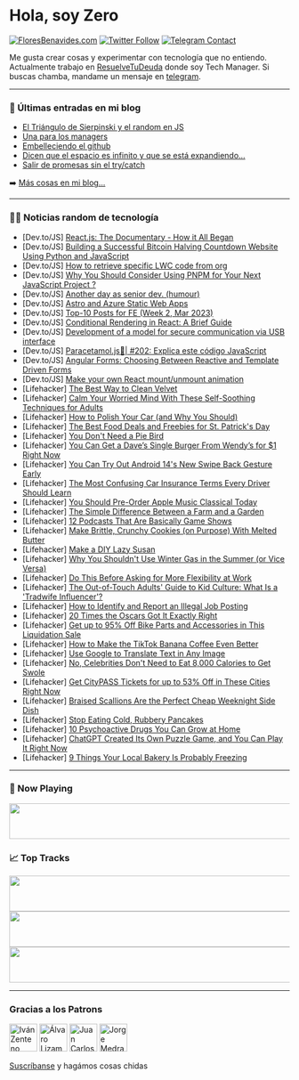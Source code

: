 # Hola, soy Zero

[![FloresBenavides.com](https://img.shields.io/website?down_message=oops&label=MiBlog&style=for-the-badge&up_message=online&url=https%3A%2F%2Ffloresbenavides.com)](https://floresbenavides.com) [![Twitter Follow](https://img.shields.io/twitter/follow/ZeroDragon?color=%231DA1F2&label=Follow&logo=twitter&logoColor=ffffff&style=for-the-badge)](https://twitter.com/zerodragon) [![Telegram Contact](https://img.shields.io/badge/escr%C3%ADbeme-ZeroDragon-%2326A5E4?style=for-the-badge&logo=telegram)](https://t.me/zerodragon)

Me gusta crear cosas y experimentar con tecnología que no entiendo.
Actualmente trabajo en [ResuelveTuDeuda](http://github.com/resuelve) donde soy Tech Manager.
Si buscas chamba, mandame un mensaje en [telegram](https://t.me/zerodragon).

---

### 📕 Últimas entradas en mi blog
<!-- BLOG-POST-LIST:START -->
- [El Triángulo de Sierpinski y el random en JS](https://floresbenavides.com/el-triangulo-de-sierpinski-y-el-random-en-js/)
- [Una para los managers](https://floresbenavides.com/una-para-los-managers/)
- [Embelleciendo el github](https://floresbenavides.com/embelleciendo-el-github/)
- [Dicen que el espacio es infinito y que se está expandiendo…](https://floresbenavides.com/dicen-que-el-espacio-es-infinito-y-que-se-esta-expandiendo/)
- [Salir de promesas sin el try/catch](https://floresbenavides.com/salir-de-promesas-sin-el-try-catch/)
<!-- BLOG-POST-LIST:END -->

➡️ [Más cosas en mi blog...](https://floresbenavides.com)

---

### 👨‍💻 Noticias random de tecnología
<!-- TECH-POSTS:START -->
- [Dev.to/JS] [React.js: The Documentary - How it All Began](https://dev.to/cultbyhoneypot/reactjs-the-documentary-how-it-all-began-4j4e)
- [Dev.to/JS] [Building a Successful Bitcoin Halving Countdown Website Using Python and JavaScript](https://dev.to/bullrun24/building-a-successful-bitcoin-halving-countdown-website-using-python-and-javascript-47f3)
- [Dev.to/JS] [How to retrieve specific LWC code from org](https://dev.to/leelasairam/how-to-retrieve-specific-lwc-code-from-org-2n20)
- [Dev.to/JS] [Why You Should Consider Using PNPM for Your Next JavaScript Project ?](https://dev.to/itsalimanuel/why-you-should-consider-using-pnpm-for-your-next-javascript-project-35f5)
- [Dev.to/JS] [Another day as senior dev. &lpar;humour&rpar;](https://dev.to/manuartero/another-day-as-senior-dev-humour-51de)
- [Dev.to/JS] [Astro and Azure Static Web Apps](https://dev.to/florianrappl/astro-and-azure-static-web-apps-efl)
- [Dev.to/JS] [Top-10 Posts for FE &lpar;Week 2, Mar 2023&rpar;](https://dev.to/fruntend/top-10-posts-for-fe-week-2-mar-2023-2bid)
- [Dev.to/JS] [Conditional Rendering in React: A Brief Guide](https://dev.to/sidramaqbool/conditional-rendering-in-react-a-brief-guide-4dcj)
- [Dev.to/JS] [Development of a model for secure communication via USB interface](https://dev.to/stevenstephard/development-of-a-model-for-secure-communication-via-usb-interface-40cn)
- [Dev.to/JS] [Paracetamol.js💊| #202: Explica este código JavaScript](https://dev.to/duxtech/paracetamoljs-202-explica-este-codigo-javascript-5548)
- [Dev.to/JS] [Angular Forms: Choosing Between Reactive and Template Driven Forms](https://dev.to/danywalls/choosing-between-reactive-and-template-driven-forms-1onk)
- [Dev.to/JS] [Make your own React mount/unmount animation](https://dev.to/furkankaynak/make-your-own-react-mountunmount-animation-2ck)
- [Lifehacker] [The Best Way to Clean Velvet](https://lifehacker.com/the-best-way-to-clean-velvet-1850208394)
- [Lifehacker] [Calm Your Worried Mind With These Self-Soothing Techniques for Adults](https://lifehacker.com/calm-your-worried-mind-with-these-self-soothing-techniq-1850208405)
- [Lifehacker] [How to Polish Your Car &lpar;and Why You Should&rpar;](https://lifehacker.com/how-to-polish-your-car-and-why-you-should-1850208412)
- [Lifehacker] [The Best Food Deals and Freebies for St. Patrick&#39;s Day](https://lifehacker.com/the-best-food-deals-and-freebies-for-st-patricks-day-1850208431)
- [Lifehacker] [You Don&#39;t Need a Pie Bird](https://lifehacker.com/you-dont-need-a-pie-bird-1850213445)
- [Lifehacker] [You Can Get a Dave’s Single Burger From Wendy’s for $1 Right Now](https://lifehacker.com/you-can-get-a-dave-s-single-burger-from-wendy-s-for-1-1850213329)
- [Lifehacker] [You Can Try Out Android 14&#39;s New Swipe Back Gesture Early](https://lifehacker.com/you-can-try-out-android-14s-new-swipe-back-gesture-earl-1850213318)
- [Lifehacker] [The Most Confusing Car Insurance Terms Every Driver Should Learn](https://lifehacker.com/the-most-confusing-car-insurance-terms-every-driver-sho-1850212379)
- [Lifehacker] [You Should Pre-Order Apple Music Classical Today](https://lifehacker.com/you-should-pre-order-apple-music-classical-today-1850212685)
- [Lifehacker] [The Simple Difference Between a Farm and a Garden](https://lifehacker.com/the-simple-difference-between-a-farm-and-a-garden-1850211980)
- [Lifehacker] [12 Podcasts That Are Basically Game Shows](https://lifehacker.com/12-podcasts-that-are-basically-game-shows-1850194507)
- [Lifehacker] [Make Brittle, Crunchy Cookies &lpar;on Purpose&rpar; With Melted Butter](https://lifehacker.com/make-brittle-crunchy-cookies-on-purpose-with-melted-1850212465)
- [Lifehacker] [Make a DIY Lazy Susan](https://lifehacker.com/make-a-diy-lazy-susan-1850212626)
- [Lifehacker] [Why You Shouldn&#39;t Use Winter Gas in the Summer &lpar;or Vice Versa&rpar;](https://lifehacker.com/why-you-shouldnt-use-winter-gas-in-the-summer-or-vice-1850212633)
- [Lifehacker] [Do This Before Asking for More Flexibility at Work](https://lifehacker.com/do-this-before-asking-for-more-flexibility-at-work-1850211566)
- [Lifehacker] [The Out-of-Touch Adults&#39; Guide to Kid Culture: What Is a &#39;Tradwife Influencer&#39;?](https://lifehacker.com/the-out-of-touch-adults-guide-to-kid-culture-what-is-a-1850210814)
- [Lifehacker] [How to Identify and Report an Illegal Job Posting](https://lifehacker.com/how-to-identify-and-report-an-illegal-job-posting-1833295818)
- [Lifehacker] [20 Times the Oscars Got It Exactly Right](https://lifehacker.com/20-times-the-oscars-got-it-exactly-right-1850206612)
- [Lifehacker] [Get up to 95% Off Bike Parts and Accessories in This Liquidation Sale](https://lifehacker.com/get-up-to-95-off-bike-parts-and-accessories-in-this-li-1850210022)
- [Lifehacker] [How to Make the TikTok Banana Coffee Even Better](https://lifehacker.com/how-to-make-the-tiktok-banana-coffee-even-better-1850209892)
- [Lifehacker] [Use Google to Translate Text in Any Image](https://lifehacker.com/use-google-to-translate-text-in-any-image-1850209008)
- [Lifehacker] [No, Celebrities Don&#39;t Need to Eat 8,000 Calories to Get Swole](https://lifehacker.com/no-celebrities-dont-need-to-eat-8-000-calories-to-get-1850208846)
- [Lifehacker] [Get CityPASS Tickets for up to 53% Off in These Cities Right Now](https://lifehacker.com/get-citypass-tickets-for-up-to-60-off-in-these-cities-1850208748)
- [Lifehacker] [Braised Scallions Are the Perfect Cheap Weeknight Side Dish](https://lifehacker.com/braised-scallions-are-the-perfect-cheap-weeknight-side-1850209034)
- [Lifehacker] [Stop Eating Cold, Rubbery Pancakes](https://lifehacker.com/stop-eating-cold-rubbery-pancakes-1850207799)
- [Lifehacker] [10 Psychoactive Drugs You Can Grow at Home](https://lifehacker.com/10-psychoactive-drugs-you-can-grow-at-home-1850208296)
- [Lifehacker] [ChatGPT Created Its Own Puzzle Game, and You Can Play It Right Now](https://lifehacker.com/chatgpt-created-its-own-puzzle-game-and-you-can-play-i-1850207733)
- [Lifehacker] [9 Things Your Local Bakery Is Probably Freezing](https://lifehacker.com/9-things-your-local-bakery-is-probably-freezing-1850207246)<!-- TECH-POSTS:END -->

---

### 🎵 Now Playing
<a href="https://spotify-now-playing-dun.vercel.app/now-playing?open"><img src="https://spotify-now-playing-dun.vercel.app/now-playing" width="540" height="64"></a>

### 📈 Top Tracks
<a href="https://spotify-now-playing-dun.vercel.app/top-tracks?i=1&open"><img src="https://spotify-now-playing-dun.vercel.app/top-tracks?i=1" width="540" height="64"></a>
<a href="https://spotify-now-playing-dun.vercel.app/top-tracks?i=2&open"><img src="https://spotify-now-playing-dun.vercel.app/top-tracks?i=2" width="540" height="64"></a>
<a href="https://spotify-now-playing-dun.vercel.app/top-tracks?i=3&open"><img src="https://spotify-now-playing-dun.vercel.app/top-tracks?i=3" width="540" height="64"></a>

---

### Gracias a los Patrons
[<img src="https://avatars.githubusercontent.com/u/243380?v=4" alt="Iván Zenteno" width="50px">](https://github.com/k001) [<img src="https://avatars.githubusercontent.com/u/19955639?v=4" alt="Álvaro Lizama" width="50px">](https://github.com/alvarolizama) [<img src="https://avatars.githubusercontent.com/u/2718753?v=4" alt="Juan Carlos Ruiz" width="50px">](https://github.com/JuanCrg90) [<img src="https://avatars.githubusercontent.com/u/37025?v=4" alt="Jorge Medrano" width="50px">](https://github.com/h1pp1e) 

[Suscríbanse](https://www.patreon.com/zerodragon) y hagámos cosas chidas
